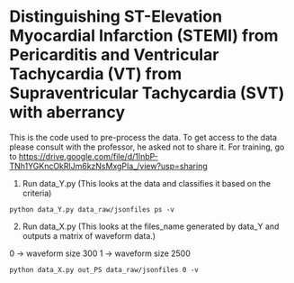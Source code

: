 # Distinguishing ST-Elevation Myocardial Infarction (STEMI) from Pericarditis and Ventricular Tachycardia (VT) from Supraventricular Tachycardia (SVT) with aberrancy

This is the code used to pre-process the data. To get access to the data please consult with the professor, he asked not to share it. For training, go to https://drive.google.com/file/d/1InbP-TNh1YGKncOkRlJm6kzNsMxgPIa_/view?usp=sharing

1. Run data_Y.py (This looks at the data and classifies it based on the criteria)

`python data_Y.py data_raw/jsonfiles ps -v`

2. Run data_X.py (This looks at the files_name generated by data_Y and outputs a matrix of waveform data.)

0 -> waveform size 300
1 -> waveform size 2500

`python data_X.py out_PS data_raw/jsonfiles 0 -v`
